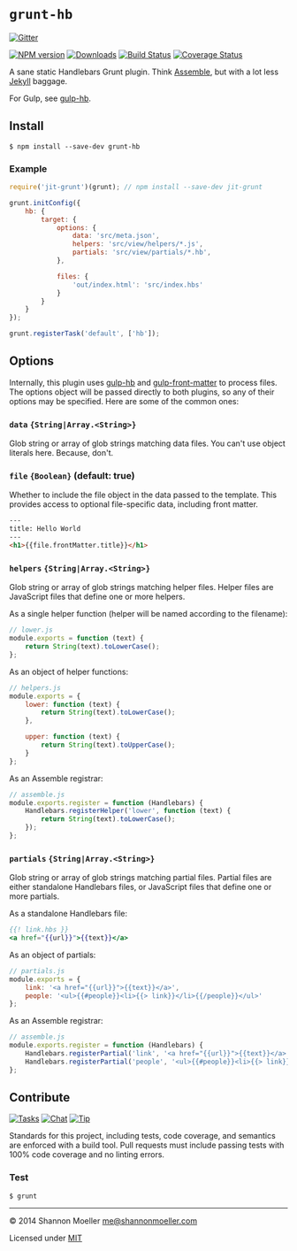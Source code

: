 # `grunt-hb`

[![Gitter](https://badges.gitter.im/Join%20Chat.svg)](https://gitter.im/shannonmoeller/grunt-hb?utm_source=badge&utm_medium=badge&utm_campaign=pr-badge&utm_content=badge)

[![NPM version][npm-img]][npm-url] [![Downloads][downloads-img]][npm-url] [![Build Status][travis-img]][travis-url] [![Coverage Status][coveralls-img]][coveralls-url]

A sane static Handlebars Grunt plugin. Think [Assemble](http://assemble.io/), but with a lot less [Jekyll](http://jekyllrb.com/) baggage.

For Gulp, see [gulp-hb](https://github.com/shannonmoeller/gulp-hb).

## Install

    $ npm install --save-dev grunt-hb

### Example

```js
require('jit-grunt')(grunt); // npm install --save-dev jit-grunt

grunt.initConfig({
    hb: {
        target: {
            options: {
                data: 'src/meta.json',
                helpers: 'src/view/helpers/*.js',
                partials: 'src/view/partials/*.hb',
            },

            files: {
                'out/index.html': 'src/index.hbs'
            }
        }
    }
});

grunt.registerTask('default', ['hb']);
```

## Options

Internally, this plugin uses [gulp-hb](https://github.com/shannonmoeller/gulp-hb) and [gulp-front-matter](https://github.com/lmtm/gulp-front-matter) to process files. The options object will be passed directly to both plugins, so any of their options may be specified. Here are some of the common ones:

### `data` `{String|Array.<String>}`

Glob string or array of glob strings matching data files. You can't use object literals here. Because, don't.

### `file` `{Boolean}` (default: true)

Whether to include the file object in the data passed to the template. This provides access to optional file-specific data, including front matter.

```html
---
title: Hello World
---
<h1>{{file.frontMatter.title}}</h1>
```

### `helpers` `{String|Array.<String>}`

Glob string or array of glob strings matching helper files. Helper files are JavaScript files that define one or more helpers.

As a single helper function (helper will be named according to the filename):

```js
// lower.js
module.exports = function (text) {
    return String(text).toLowerCase();
};
```

As an object of helper functions:

```js
// helpers.js
module.exports = {
    lower: function (text) {
        return String(text).toLowerCase();
    },

    upper: function (text) {
        return String(text).toUpperCase();
    }
};
```

As an Assemble registrar:

```js
// assemble.js
module.exports.register = function (Handlebars) {
    Handlebars.registerHelper('lower', function (text) {
        return String(text).toLowerCase();
    });
};
```

### `partials` `{String|Array.<String>}`

Glob string or array of glob strings matching partial files. Partial files are either standalone Handlebars files, or JavaScript files that define one or more partials.

As a standalone Handlebars file:

```handlebars
{{! link.hbs }}
<a href="{{url}}">{{text}}</a>
```

As an object of partials:

```js
// partials.js
module.exports = {
    link: '<a href="{{url}}">{{text}}</a>',
    people: '<ul>{{#people}}<li>{{> link}}</li>{{/people}}</ul>'
};
```

As an Assemble registrar:

```js
// assemble.js
module.exports.register = function (Handlebars) {
    Handlebars.registerPartial('link', '<a href="{{url}}">{{text}}</a>');
    Handlebars.registerPartial('people', '<ul>{{#people}}<li>{{> link}}</li>{{/people}}</ul>');
};
```

## Contribute

[![Tasks][waffle-img]][waffle-url] [![Chat][gitter-img]][gitter-url] [![Tip][gittip-img]][gittip-url]

Standards for this project, including tests, code coverage, and semantics are enforced with a build tool. Pull requests must include passing tests with 100% code coverage and no linting errors.

### Test

    $ grunt

----

© 2014 Shannon Moeller <me@shannonmoeller.com>

Licensed under [MIT](http://shannonmoeller.com/mit.txt)

[coveralls-img]: http://img.shields.io/coveralls/shannonmoeller/grunt-hb/master.svg?style=flat-square
[coveralls-url]: https://coveralls.io/r/shannonmoeller/grunt-hb
[downloads-img]: http://img.shields.io/npm/dm/grunt-hb.svg?style=flat-square
[gitter-img]:    http://img.shields.io/badge/chat-shannonmoeller/grunt--hb-blue.svg?style=flat-square
[gitter-url]:    https://gitter.im/shannonmoeller/grunt-hb
[gittip-img]:    http://img.shields.io/gittip/shannonmoeller.svg?style=flat-square
[gittip-url]:    https://www.gittip.com/shannonmoeller
[npm-img]:       http://img.shields.io/npm/v/grunt-hb.svg?style=flat-square
[npm-url]:       https://npmjs.org/package/grunt-hb
[travis-img]:    http://img.shields.io/travis/shannonmoeller/grunt-hb.svg?style=flat-square
[travis-url]:    https://travis-ci.org/shannonmoeller/grunt-hb
[waffle-img]:    http://img.shields.io/github/issues/shannonmoeller/grunt-hb.svg?style=flat-square
[waffle-url]:    http://waffle.io/shannonmoeller/grunt-hb
